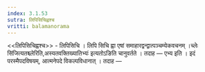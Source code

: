 ```yaml
---
index: 3.1.53
sutra: लिपिसिचिह्वश्च
vritti: balamanorama
---
```


<<लिपिसिचिह्वश्च>> - लिपिसिचि । लिपि सिचि ह्वा एषां समाहारद्वन्द्वात्पञ्चम्येकवचनम् ।च्लेः सि॑जित्यतश्च्लेरिति,अस्यतवक्तिख्यातिभ्यः॑ इत्यतोऽङिति चानुवर्तते । तदाह — एभ्य इति । इदं परस्मैपदविषयम्, आत्मनेपदे विकल्पविधानात् । तदाह — 